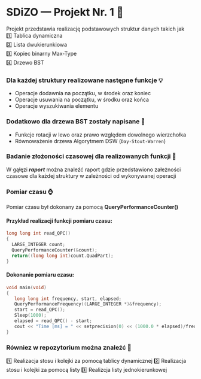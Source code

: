 # SDiZO —  Projekt Nr. 1 🏁
Projekt przedstawia realizację podstawowych struktur danych takich jak  
1️⃣ Tablica dynamiczna  
2️⃣ Lista dwukierunkiowa  
3️⃣ Kopiec binarny Max-Type  
4️⃣ Drzewo BST   
### Dla każdej struktury realizowane następne funkcje 💡
- Operacje dodawnia na początku, w środek oraz koniec
- Operacje usuwania na początku, w środku oraz końca 
- Operacje wyszukiwania elementu
### Dodatkowo dla drzewa BST zostały napisane 🔧
- Funkcje rotacji w lewo oraz prawo względem dowolnego wierzchołka
- Równoważenie drzewa Algorytmem DSW (``Day-Stout-Warren``)
### Badanie złożoności czasowej dla realizowanych funkcji 📝
W gąłęzi ***raport*** można znaleźć raport gdzie przedstawiono załeżności czasowe dla każdej struktury w zależności od wykonywanej operacji
### Pomiar czasu ⌚
Pomiar czasu był dokonany za pomocą **QueryPerformanceCounter()**
#### Przykład realizacji funkcji pomiaru czasu:
```c++
long long int read_QPC()
{
  LARGE_INTEGER count;
  QueryPerformanceCounter(&count);
  return((long long int)count.QuadPart);
}
```
#### Dokonanie pomiaru czasu: 
```c++
void main(void)
{
   long long int frequency, start, elapsed;
   QueryPerformanceFrequency((LARGE_INTEGER *)&frequency);
   start = read_QPC();
   Sleep(1000); 
   elapsed = read_QPC() - start;
   cout << "Time [ms] = " << setprecision(0) << (1000.0 * elapsed)/frequency << endl;
} 
```
### Równiez w repozytorium można znaleźć 🔎
1️⃣ Realizacja stosu i kolejki za pomocą tablicy dynamicznej
2️⃣ Realizacja stosu i kolejki za pomocą listy
3️⃣ Realizcja listy jednokierunkowej
